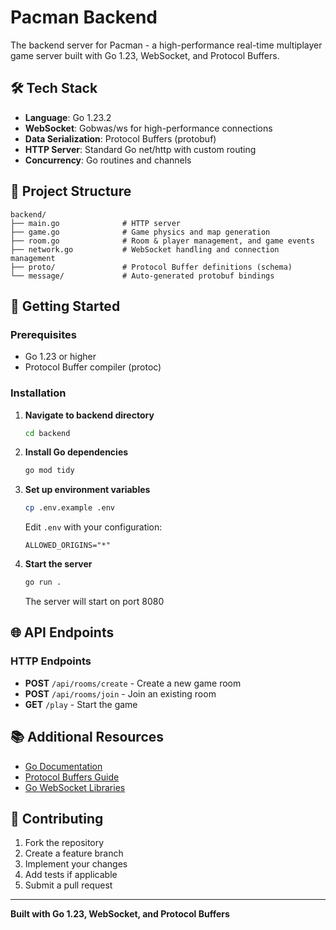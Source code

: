 # Pacman Backend

The backend server for Pacman - a high-performance real-time multiplayer game server built with Go 1.23, WebSocket, and Protocol Buffers.

## 🛠️ Tech Stack

- **Language**: Go 1.23.2
- **WebSocket**: Gobwas/ws for high-performance connections
- **Data Serialization**: Protocol Buffers (protobuf)
- **HTTP Server**: Standard Go net/http with custom routing
- **Concurrency**: Go routines and channels

## 📁 Project Structure

```
backend/
├── main.go              # HTTP server
├── game.go              # Game physics and map generation
├── room.go              # Room & player management, and game events
├── network.go           # WebSocket handling and connection management
├── proto/               # Protocol Buffer definitions (schema)
└── message/             # Auto-generated protobuf bindings
```

## 🚀 Getting Started

### Prerequisites

- Go 1.23 or higher
- Protocol Buffer compiler (protoc)

### Installation

1. **Navigate to backend directory**
   ```bash
   cd backend
   ```

2. **Install Go dependencies**
   ```bash
   go mod tidy
   ```

3. **Set up environment variables**
   ```bash
   cp .env.example .env
   ```
   
   Edit `.env` with your configuration:
   ```env
   ALLOWED_ORIGINS="*"
   ```

4. **Start the server**
   ```bash
   go run .
   ```
   
   The server will start on port 8080

## 🌐 API Endpoints

### HTTP Endpoints

- **POST** `/api/rooms/create` - Create a new game room
- **POST** `/api/rooms/join` - Join an existing room
- **GET** `/play` - Start the game

## 📚 Additional Resources

- [Go Documentation](https://golang.org/doc/)
- [Protocol Buffers Guide](https://developers.google.com/protocol-buffers)
- [Go WebSocket Libraries](https://github.com/gorilla/websocket)

## 🤝 Contributing

1. Fork the repository
2. Create a feature branch
3. Implement your changes
4. Add tests if applicable
5. Submit a pull request

---

**Built with Go 1.23, WebSocket, and Protocol Buffers**
